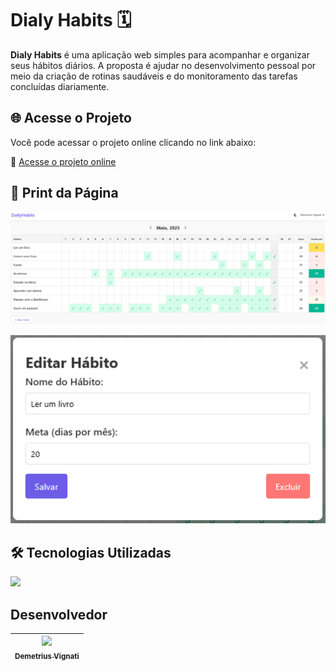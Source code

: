 # Dialy Habits 🗓️

**Dialy Habits** é uma aplicação web simples para acompanhar e organizar seus hábitos diários. A proposta é ajudar no desenvolvimento pessoal por meio da criação de rotinas saudáveis e do monitoramento das tarefas concluídas diariamente.

## 🌐 Acesse o Projeto

Você pode acessar o projeto online clicando no link abaixo:

🔗 [Acesse o projeto online](https://daily-habits-tan.vercel.app/)


## 📸 Print da Página

![Preview do site](./screenshot.png)

![Preview do site](./screenshot2.png)

## 🛠️ Tecnologias Utilizadas

<p align="left">
  <a href="#">
    <img src="https://skillicons.dev/icons?i=html,css,js" />
  </a>
</p>

## Desenvolvedor

| [<img src="https://avatars.githubusercontent.com/u/22012261?s=400&v=4" width=115><br><sub>Demetrius Vignati</sub>](https://github.com/demetriusvas) |
| :---: |